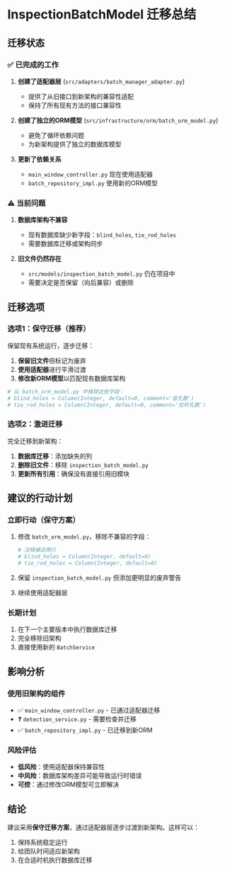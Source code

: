 # InspectionBatchModel 迁移总结

## 迁移状态

### ✅ 已完成的工作

1. **创建了适配器层** (`src/adapters/batch_manager_adapter.py`)
   - 提供了从旧接口到新架构的兼容性适配
   - 保持了所有现有方法的接口兼容性

2. **创建了独立的ORM模型** (`src/infrastructure/orm/batch_orm_model.py`)
   - 避免了循环依赖问题
   - 为新架构提供了独立的数据库模型

3. **更新了依赖关系**
   - `main_window_controller.py` 现在使用适配器
   - `batch_repository_impl.py` 使用新的ORM模型

### ⚠️ 当前问题

1. **数据库架构不兼容**
   - 现有数据库缺少新字段：`blind_holes`, `tie_rod_holes`
   - 需要数据库迁移或架构同步

2. **旧文件仍然存在**
   - `src/models/inspection_batch_model.py` 仍在项目中
   - 需要决定是否保留（向后兼容）或删除

## 迁移选项

### 选项1：保守迁移（推荐）

保留现有系统运行，逐步迁移：

1. **保留旧文件**但标记为废弃
2. **使用适配器**进行平滑过渡
3. **修改新ORM模型**以匹配现有数据库架构

```python
# 从 batch_orm_model.py 中移除这些字段：
# blind_holes = Column(Integer, default=0, comment='盲孔数')
# tie_rod_holes = Column(Integer, default=0, comment='拉杆孔数')
```

### 选项2：激进迁移

完全迁移到新架构：

1. **数据库迁移**：添加缺失的列
2. **删除旧文件**：移除 `inspection_batch_model.py`
3. **更新所有引用**：确保没有直接引用旧模块

## 建议的行动计划

### 立即行动（保守方案）

1. 修改 `batch_orm_model.py`，移除不兼容的字段：
   ```python
   # 注释掉这两行
   # blind_holes = Column(Integer, default=0)
   # tie_rod_holes = Column(Integer, default=0)
   ```

2. 保留 `inspection_batch_model.py` 但添加更明显的废弃警告

3. 继续使用适配器层

### 长期计划

1. 在下一个主要版本中执行数据库迁移
2. 完全移除旧架构
3. 直接使用新的 `BatchService`

## 影响分析

### 使用旧架构的组件
- ✅ `main_window_controller.py` - 已通过适配器迁移
- ❓ `detection_service.py` - 需要检查并迁移
- ✅ `batch_repository_impl.py` - 已迁移到新ORM

### 风险评估
- **低风险**：使用适配器保持兼容性
- **中风险**：数据库架构差异可能导致运行时错误
- **可控**：通过修改ORM模型可立即解决

## 结论

建议采用**保守迁移方案**，通过适配器层逐步过渡到新架构。这样可以：
1. 保持系统稳定运行
2. 给团队时间适应新架构
3. 在合适时机执行数据库迁移